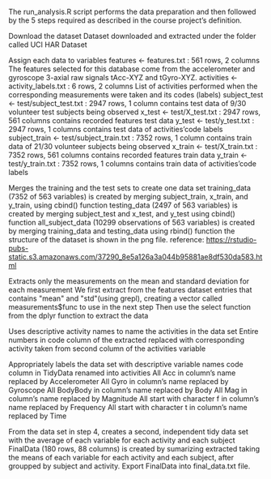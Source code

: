 The run_analysis.R script performs the data preparation and then followed by the 5 steps required as described in the course project’s definition.

Download the dataset
Dataset downloaded and extracted under the folder called UCI HAR Dataset

Assign each data to variables
features <- features.txt : 561 rows, 2 columns
The features selected for this database come from the accelerometer and gyroscope 3-axial raw signals tAcc-XYZ and tGyro-XYZ.
activities <- activity_labels.txt : 6 rows, 2 columns
List of activities performed when the corresponding measurements were taken and its codes (labels)
subject_test <- test/subject_test.txt : 2947 rows, 1 column
contains test data of 9/30 volunteer test subjects being observed
x_test <- test/X_test.txt : 2947 rows, 561 columns
contains recorded features test data
y_test <- test/y_test.txt : 2947 rows, 1 columns
contains test data of activities’code labels
subject_train <- test/subject_train.txt : 7352 rows, 1 column
contains train data of 21/30 volunteer subjects being observed
x_train <- test/X_train.txt : 7352 rows, 561 columns
contains recorded features train data
y_train <- test/y_train.txt : 7352 rows, 1 columns
contains train data of activities’code labels

Merges the training and the test sets to create one data set
training_data (7352 of 563 variables) is created by merging subject_train, x_train, and y_train, using cbind() function
testing_data (2497 of 563 variables) is created by merging subject_test and x_test, and y_test using cbind() function
all_subject_data (10299 observations of 563 variables) is created by merging training_data and testing_data using rbind() function
the structure of the dataset is shown in the png file.
reference: https://rstudio-pubs-static.s3.amazonaws.com/37290_8e5a126a3a044b95881ae8df530da583.html

Extracts only the measurements on the mean and standard deviation for each measurement
We first extract from the features dataset entries that contains "mean" and "std"(using grepl), creating a vector called measurements$func to use in the next step
Then use the select function from the dplyr function to extract the data

Uses descriptive activity names to name the activities in the data set
Entire numbers in code column of the extracted replaced with corresponding activity taken from second column of the activities variable

Appropriately labels the data set with descriptive variable names
code column in TidyData renamed into activities
All Acc in column’s name replaced by Accelerometer
All Gyro in column’s name replaced by Gyroscope
All BodyBody in column’s name replaced by Body
All Mag in column’s name replaced by Magnitude
All start with character f in column’s name replaced by Frequency
All start with character t in column’s name replaced by Time

From the data set in step 4, creates a second, independent tidy data set with the average of each variable for each activity and each subject
FinalData (180 rows, 88 columns) is created by sumarizing extracted taking the means of each variable for each activity and each subject, after groupped by subject and activity.
Export FinalData into final_data.txt file.
